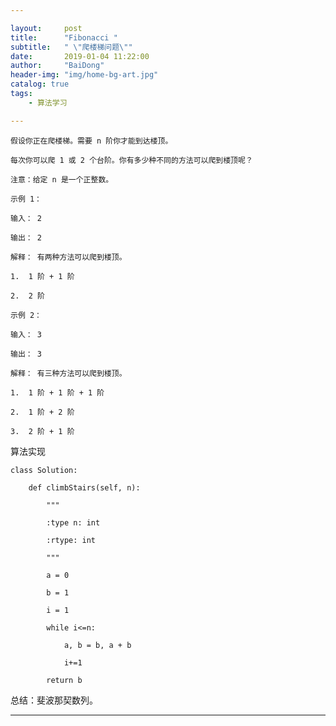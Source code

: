 ```yaml
---

layout:     post
title:      "Fibonacci "
subtitle:   " \"爬楼梯问题\""
date:       2019-01-04 11:22:00
author:     "BaiDong"
header-img: "img/home-bg-art.jpg"
catalog: true
tags:
    - 算法学习

---
```


	假设你正在爬楼梯。需要 n 阶你才能到达楼顶。

	每次你可以爬 1 或 2 个台阶。你有多少种不同的方法可以爬到楼顶呢？

	注意：给定 n 是一个正整数。

	示例 1：

	输入： 2
	
	输出： 2
	
	解释： 有两种方法可以爬到楼顶。
	
	1.  1 阶 + 1 阶
	
	2.  2 阶
	
	示例 2：

	输入： 3
	
	输出： 3
	
	解释： 有三种方法可以爬到楼顶。
	
	1.  1 阶 + 1 阶 + 1 阶
	
	2.  1 阶 + 2 阶
	
	3.  2 阶 + 1 阶

	 
算法实现

	class Solution:
	
		def climbStairs(self, n):
		
			"""
			
			:type n: int
			
			:rtype: int
			
			"""
			
			a = 0
			
			b = 1
			
			i = 1
			
			while i<=n:
			
				a, b = b, a + b
				
				i+=1
				
			return b
		
总结：斐波那契数列。

---



